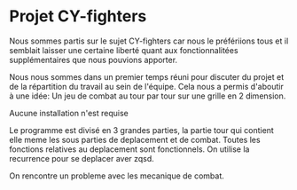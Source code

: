 # Projet CY-fighters 

Nous sommes partis sur le sujet CY-fighters car nous le préfériions tous et il semblait laisser une certaine liberté quant aux fonctionnalitées supplémentaires que nous pouvions apporter.

Nous nous sommes dans un premier temps réuni pour discuter du projet et de la répartition du travail au sein de l'équipe. Cela nous a permis d'aboutir à une idée: 
Un jeu de combat au tour par tour sur une grille en 2 dimension.

Aucune installation n'est requise

Le programme est divisé en 3 grandes parties, la partie tour qui contient elle meme les sous parties de deplacement et de combat.
Toutes les fonctions relatives au deplacement sont fonctionnels. On utilise la recurrence pour se deplacer aver zqsd.

On rencontre un probleme avec les mecanique de combat. 


 

